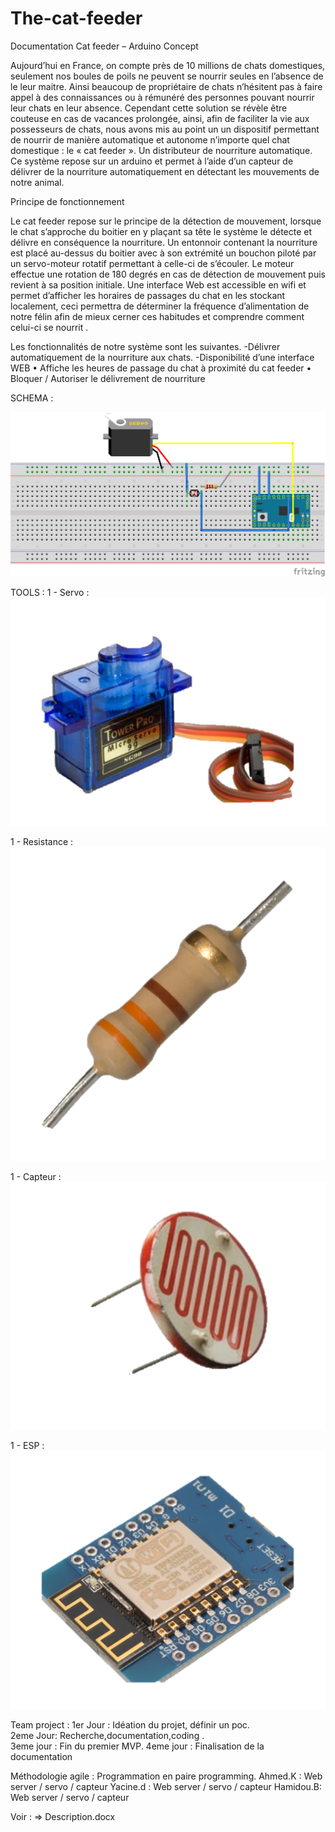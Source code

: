 # The-cat-feeder
Documentation Cat feeder – Arduino
Concept

Aujourd’hui en France, on compte près de 10 millions de chats domestiques, seulement nos boules de poils ne peuvent se nourrir seules en l’absence de le leur maitre. Ainsi beaucoup de propriétaire de chats n’hésitent pas à faire appel à des connaissances ou à rémunéré des personnes pouvant nourrir leur chats en leur absence.
Cependant cette solution se révèle être couteuse en cas de vacances prolongée, ainsi, afin de faciliter la vie aux possesseurs de chats, nous avons mis au point un un dispositif permettant de nourrir de manière automatique et autonome n’importe quel chat domestique :  le « cat feeder ». Un distributeur de nourriture automatique.
Ce système repose sur un arduino et permet à l’aide d’un capteur de délivrer de la nourriture automatiquement en détectant les mouvements de notre animal. 

Principe de fonctionnement

Le cat feeder repose sur le principe de la détection de mouvement, lorsque le chat s’approche du boitier en y plaçant sa tête le système le détecte et délivre en conséquence la nourriture. Un entonnoir contenant la nourriture est placé au-dessus du boitier avec à son extrémité un bouchon piloté par un servo-moteur rotatif permettant à celle-ci de s’écouler. Le moteur effectue une rotation de 180 degrés en cas de détection de mouvement puis revient à sa position initiale.
Une interface Web est accessible en wifi et permet d’afficher les horaires de passages du chat en les stockant localement, ceci permettra de déterminer la fréquence d’alimentation de notre félin afin de mieux cerner ces habitudes et comprendre comment celui-ci se nourrit .

Les fonctionnalités de notre système sont les suivantes.
-Délivrer automatiquement de la nourriture aux chats.
-Disponibilité d’une interface WEB
•	Affiche les heures de passage du chat à proximité du cat feeder
•	Bloquer / Autoriser le délivrement de nourriture 




SCHEMA  : 

![alt text](https://github.com/iiacine/The-cat-feeder/blob/master/Untitled%20Sketch%202_bb.png)

TOOLS : 
1 - Servo :
![alt text](https://raw.githubusercontent.com/iiacine/The-cat-feeder/3641049310824dd578f488399951d71eaf3cc496/servo.png)

1 - Resistance :
![alt text](https://raw.githubusercontent.com/iiacine/The-cat-feeder/3641049310824dd578f488399951d71eaf3cc496/resis.png)

1 - Capteur : 
![alt text](https://raw.githubusercontent.com/iiacine/The-cat-feeder/3641049310824dd578f488399951d71eaf3cc496/capteur.png)

1 - ESP : 
![alt text](https://raw.githubusercontent.com/iiacine/The-cat-feeder/3641049310824dd578f488399951d71eaf3cc496/wifi.png)


Team project :
1er Jour : Idéation du projet, définir un poc.<br />
2eme Jour: Recherche,documentation,coding . <br />
3eme jour : Fin du premier MVP.
4eme jour : Finalisation de la documentation 

Méthodologie agile : 
Programmation en paire programming.
Ahmed.K : Web server / servo  / capteur
Yacine.d : Web server / servo  / capteur
Hamidou.B:  Web server / servo  / capteur



Voir : => Description.docx
